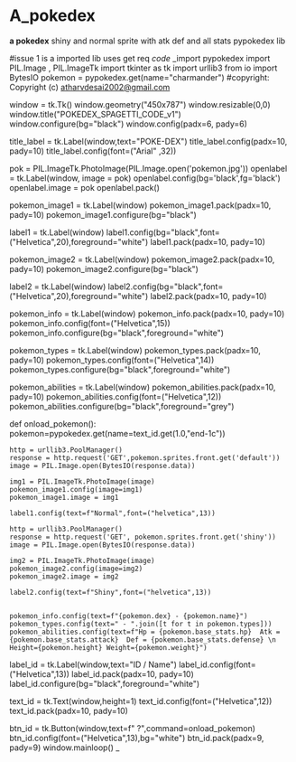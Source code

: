 
# A_pokedex
**a pokedex**
shiny and normal sprite with atk def and all stats pypokedex lib

#issue 1 is a imported lib uses get req 
*code*
_import pypokedex
import PIL.Image , PIL.ImageTk
import tkinter as tk
import urllib3
from io import BytesIO
pokemon = pypokedex.get(name="charmander")
#copyright: Copyright (c) atharvdesai2002@gmail.com

window = tk.Tk()
window.geometry("450x787")
window.resizable(0,0)
window.title("POKEDEX_SPAGETTI_CODE_v1")
window.configure(bg="black")
window.config(padx=6, pady=6)

title_label = tk.Label(window,text="POKE-DEX")
title_label.config(padx=10, pady=10)
title_label.config(font=("Arial" ,32))

pok = PIL.ImageTk.PhotoImage(PIL.Image.open('pokemon.jpg'))
openlabel = tk.Label(window, image = pok)
openlabel.config(bg='black',fg='black')
openlabel.image = pok
openlabel.pack()

pokemon_image1 = tk.Label(window)
pokemon_image1.pack(padx=10, pady=10)
pokemon_image1.configure(bg="black")

label1 = tk.Label(window)
label1.config(bg="black",font=("Helvetica",20),foreground="white")
label1.pack(padx=10, pady=10)


pokemon_image2 = tk.Label(window)
pokemon_image2.pack(padx=10, pady=10)
pokemon_image2.configure(bg="black")

label2 = tk.Label(window)
label2.config(bg="black",font=("Helvetica",20),foreground="white")
label2.pack(padx=10, pady=10)

pokemon_info = tk.Label(window)
pokemon_info.pack(padx=10, pady=10)
pokemon_info.config(font=("Helvetica",15))
pokemon_info.configure(bg="black",foreground="white")

pokemon_types = tk.Label(window)
pokemon_types.pack(padx=10, pady=10)
pokemon_types.config(font=("Helvetica",14))
pokemon_types.configure(bg="black",foreground="white")

pokemon_abilities = tk.Label(window)
pokemon_abilities.pack(padx=10, pady=10)
pokemon_abilities.config(font=("Helvetica",12))
pokemon_abilities.configure(bg="black",foreground="grey")


def onload_pokemon():
    pokemon=pypokedex.get(name=text_id.get(1.0,"end-1c"))

    http = urllib3.PoolManager()
    response = http.request('GET',pokemon.sprites.front.get('default'))
    image = PIL.Image.open(BytesIO(response.data))

    img1 = PIL.ImageTk.PhotoImage(image)
    pokemon_image1.config(image=img1)
    pokemon_image1.image = img1

    label1.config(text=f"Normal",font=("helvetica",13))

    http = urllib3.PoolManager()
    response = http.request('GET', pokemon.sprites.front.get('shiny'))
    image = PIL.Image.open(BytesIO(response.data))

    img2 = PIL.ImageTk.PhotoImage(image)
    pokemon_image2.config(image=img2)
    pokemon_image2.image = img2

    label2.config(text=f"Shiny",font=("helvetica",13))


    pokemon_info.config(text=f"{pokemon.dex} - {pokemon.name}")
    pokemon_types.config(text=" - ".join([t for t in pokemon.types]))
    pokemon_abilities.config(text=f"Hp = {pokemon.base_stats.hp}  Atk = {pokemon.base_stats.attack}  Def = {pokemon.base_stats.defense} \n Height={pokemon.height} Weight={pokemon.weight}")

label_id = tk.Label(window,text="ID / Name")
label_id.config(font=("Helvetica",13))
label_id.pack(padx=10, pady=10)
label_id.configure(bg="black",foreground="white")

text_id = tk.Text(window,height=1)
text_id.config(font=("Helvetica",12))
text_id.pack(padx=10, pady=10)

btn_id = tk.Button(window,text=f" ?",command=onload_pokemon)
btn_id.config(font=("Helvetica",13),bg="white")
btn_id.pack(padx=9, pady=9)
window.mainloop()
_
